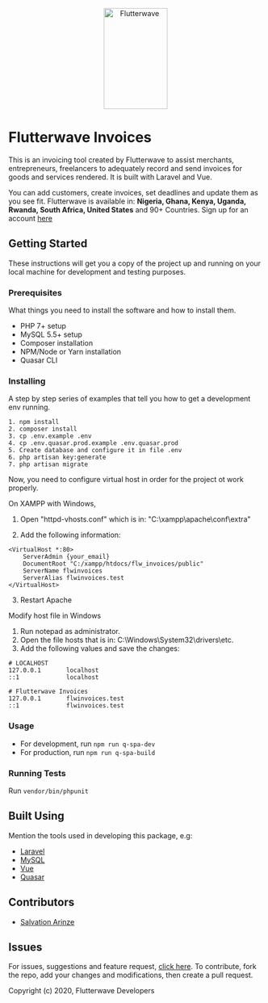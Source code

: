 <p align="center">
    <img title="Flutterwave" height="200" src="https://flutterwave.com/images/logo-colored.svg" width="50%"/>
</p>

# Flutterwave Invoices #

This is an invoicing tool created by Flutterwave to assist merchants, entrepreneurs, freelancers to adequately record and send invoices for goods and services rendered. It is built with Laravel and Vue.

You can add customers, create invoices, set deadlines and update them as you see fit.
Flutterwave is available in: **Nigeria, Ghana, Kenya, Uganda, Rwanda, South Africa, United States** and 90+ Countries. Sign up for an account [here](https://dashboard.flutterwave.com)


## Getting Started

These instructions will get you a copy of the project up and running on your local machine for development and testing purposes.

### Prerequisites

What things you need to install the software and how to install them.

* PHP 7+ setup
* MySQL 5.5+ setup
* Composer installation
* NPM/Node or Yarn installation
* Quasar CLI

### Installing

A step by step series of examples that tell you how to get a development env running.

```
1. npm install
2. composer install
3. cp .env.example .env
4. cp .env.quasar.prod.example .env.quasar.prod
5. Create database and configure it in file .env
6. php artisan key:generate
7. php artisan migrate
```

Now, you need to configure virtual host in order for the project ot work properly.

On XAMPP with Windows,

1. Open "httpd-vhosts.conf" which is in: "C:\xampp\apache\conf\extra"

2. Add the following information:

```
<VirtualHost *:80>
    ServerAdmin {your_email}
    DocumentRoot "C:/xampp/htdocs/flw_invoices/public"
    ServerName flwinvoices
    ServerAlias flwinvoices.test
</VirtualHost>
```

3. Restart Apache


Modify host file in Windows

1. Run notepad as administrator.
2. Open the file hosts that is in: C:\Windows\System32\drivers\etc.
3.  Add the following values ​​and save the changes:

```
# LOCALHOST
127.0.0.1       localhost
::1             localhost

# Flutterwave Invoices
127.0.0.1       flwinvoices.test
::1             flwinvoices.test
```

### Usage
* For development, run `npm run q-spa-dev`
* For production, run `npm run q-spa-build`

### Running Tests
Run `vendor/bin/phpunit`

## Built Using

Mention the tools used in developing this package, e.g:

- [Laravel](https://laravel.com/)
- [MySQL](https://www.mysql.com/)
- [Vue](https://vuejs.org/)
- [Quasar](https://quasar.dev/)

## Contributors

- [Salvation Arinze](https://github.com/salvationarinze)


## Issues

For issues, suggestions and feature request, [click here](https://github.com/Flutterwave/invoices/issues).
To contribute, fork the repo, add your changes and modifications, then create a pull request.

Copyright (c) 2020, Flutterwave Developers
